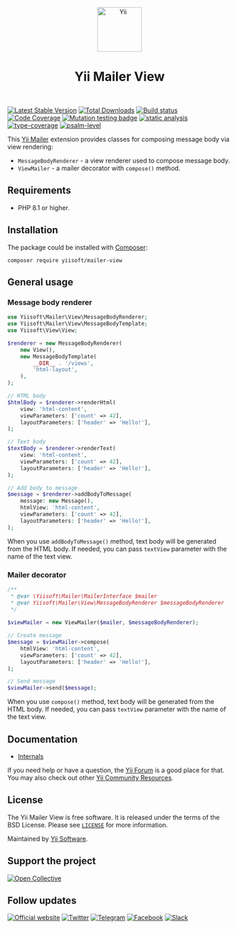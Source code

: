 <p align="center">
    <a href="https://github.com/yiisoft" target="_blank">
        <img src="https://yiisoft.github.io/docs/images/yii_logo.svg" height="100px" alt="Yii">
    </a>
    <h1 align="center">Yii Mailer View</h1>
    <br>
</p>

[![Latest Stable Version](https://poser.pugx.org/yiisoft/mailer-view/v)](https://packagist.org/packages/yiisoft/mailer-view)
[![Total Downloads](https://poser.pugx.org/yiisoft/mailer-view/downloads)](https://packagist.org/packages/yiisoft/mailer-view)
[![Build status](https://github.com/yiisoft/mailer-view/actions/workflows/build.yml/badge.svg)](https://github.com/yiisoft/mailer-view/actions/workflows/build.yml)
[![Code Coverage](https://codecov.io/gh/yiisoft/mailer-view/branch/master/graph/badge.svg)](https://codecov.io/gh/yiisoft/mailer-view)
[![Mutation testing badge](https://img.shields.io/endpoint?style=flat&url=https%3A%2F%2Fbadge-api.stryker-mutator.io%2Fgithub.com%2Fyiisoft%2Fmailer-view%2Fmaster)](https://dashboard.stryker-mutator.io/reports/github.com/yiisoft/mailer-view/master)
[![static analysis](https://github.com/yiisoft/mailer-view/workflows/static%20analysis/badge.svg)](https://github.com/yiisoft/mailer-view/actions?query=workflow%3A%22static+analysis%22)
[![type-coverage](https://shepherd.dev/github/yiisoft/mailer-view/coverage.svg)](https://shepherd.dev/github/yiisoft/mailer-view)
[![psalm-level](https://shepherd.dev/github/yiisoft/mailer-view/level.svg)](https://shepherd.dev/github/yiisoft/mailer-view)

This [Yii Mailer](https://github.com/yiisoft/mailer) extension provides classes for composing message body via view
rendering:

- `MessageBodyRenderer` - a view renderer used to compose message body.
- `ViewMailer` - a mailer decorator with `compose()` method.

## Requirements

- PHP 8.1 or higher.

## Installation

The package could be installed with [Composer](https://getcomposer.org):

```shell
composer require yiisoft/mailer-view
```

## General usage

### Message body renderer

```php
use Yiisoft\Mailer\View\MessageBodyRenderer;
use Yiisoft\Mailer\View\MessageBodyTemplate;
use Yiisoft\View\View;

$renderer = new MessageBodyRenderer(
    new View(),
    new MessageBodyTemplate(
        __DIR__ . '/views',
        'html-layout',
    ),
);

// HTML body
$htmlBody = $renderer->renderHtml(
    view: 'html-content',
    viewParameters: ['count' => 42],
    layoutParameters: ['header' => 'Hello!'],
);

// Text body
$textBody = $renderer->renderText(
    view: 'html-content',
    viewParameters: ['count' => 42],
    layoutParameters: ['header' => 'Hello!'],
);

// Add body to message
$message = $renderer->addBodyToMessage(
    message: new Message(),
    htmlView: 'html-content',
    viewParameters: ['count' => 42],
    layoutParameters: ['header' => 'Hello!'],
);
```

When you use `addBodyToMessage()` method, text body will be generated from the HTML body. If needed, you can pass `textView` parameter with the name of the text view.

### Mailer decorator

```php
/**
 * @var \Yiisoft\Mailer\MailerInterface $mailer
 * @var Yiisoft\Mailer\View\MessageBodyRenderer $messageBodyRenderer
 */
 
$viewMailer = new ViewMailer($mailer, $messageBodyRenderer);

// Create message
$message = $viewMailer->compose(
    htmlView: 'html-content',
    viewParameters: ['count' => 42],
    layoutParameters: ['header' => 'Hello!'],
);

// Send message
$viewMailer->send($message);
```

When you use `compose()` method, text body will be generated from the HTML body. If needed, you can pass `textView` parameter with the name of the text view.

## Documentation

- [Internals](docs/internals.md)

If you need help or have a question, the [Yii Forum](https://forum.yiiframework.com/c/yii-3-0/63) is a good place
for that. You may also check out other [Yii Community Resources](https://www.yiiframework.com/community).

## License

The Yii Mailer View is free software. It is released under the terms of the BSD License.
Please see [`LICENSE`](./LICENSE.md) for more information.

Maintained by [Yii Software](https://www.yiiframework.com/).

## Support the project

[![Open Collective](https://img.shields.io/badge/Open%20Collective-sponsor-7eadf1?logo=open%20collective&logoColor=7eadf1&labelColor=555555)](https://opencollective.com/yiisoft)

## Follow updates

[![Official website](https://img.shields.io/badge/Powered_by-Yii_Framework-green.svg?style=flat)](https://www.yiiframework.com/)
[![Twitter](https://img.shields.io/badge/twitter-follow-1DA1F2?logo=twitter&logoColor=1DA1F2&labelColor=555555?style=flat)](https://twitter.com/yiiframework)
[![Telegram](https://img.shields.io/badge/telegram-join-1DA1F2?style=flat&logo=telegram)](https://t.me/yii3en)
[![Facebook](https://img.shields.io/badge/facebook-join-1DA1F2?style=flat&logo=facebook&logoColor=ffffff)](https://www.facebook.com/groups/yiitalk)
[![Slack](https://img.shields.io/badge/slack-join-1DA1F2?style=flat&logo=slack)](https://yiiframework.com/go/slack)
